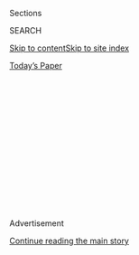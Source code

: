 <div id="app">

<div>

<div>

<div>

<div class="NYTAppHideMasthead css-1q2w90k e1suatyy0">

<div class="section css-ui9rw0 e1suatyy2">

<div class="css-eph4ug er09x8g0">

<div class="css-6n7j50">

</div>

<span class="css-1dv1kvn">Sections</span>

<div class="css-10488qs">

<span class="css-1dv1kvn">SEARCH</span>

</div>

[Skip to content](#site-content)[Skip to site
index](#site-index)

</div>

<div class="css-10698na e1huz5gh0">

</div>

</div>

<div id="masthead-bar-one" class="section hasLinks css-15hmgas e1csuq9d3">

<div class="css-uqyvli e1csuq9d0">

</div>

<div class="css-1uqjmks e1csuq9d1">

</div>

<div class="css-9e9ivx">

[](https://myaccount.nytimes3xbfgragh.onion/auth/login?response_type=cookie&client_id=vi)

</div>

<div class="css-1bvtpon e1csuq9d2">

[Today’s
Paper](https://www.nytimes3xbfgragh.onion/section/todayspaper)

</div>

</div>

</div>

</div>

<div data-aria-hidden="false">

<div id="site-content" data-role="main">

<div>

<div class="css-1aor85t" style="opacity:0.000000001;z-index:-1;visibility:hidden">

<div class="css-1hqnpie">

<div class="css-epjblv">

<span class="css-17xtcya">[DealBook](/section/business/dealbook)</span><span class="css-x15j1o">|</span><span class="css-fwqvlz">Michael
Sherwood, Goldman Sachs’s Co-Head of Europe, to Step
Down</span>

</div>

<div class="css-k008qs">

<div class="css-1iwv8en">

<span class="css-18z7m18"></span>

<div>

</div>

</div>

<span class="css-1n6z4y">https://nyti.ms/2eYY5Mv</span>

<div class="css-1705lsu">

<div class="css-4xjgmj">

<div class="css-4skfbu" data-role="toolbar" data-aria-label="Social Media Share buttons, Save button, and Comments Panel with current comment count" data-testid="share-tools">

  - 
  - 
  - 
  - 
    
    <div class="css-6n7j50">
    
    </div>

  - 

</div>

</div>

</div>

</div>

</div>

</div>

<div class="css-13pd83m">

</div>

<div id="top-wrapper" class="css-1sy8kpn">

<div id="top-slug" class="css-l9onyx">

Advertisement

</div>

[Continue reading the main
story](#after-top)

<div class="ad top-wrapper" style="text-align:center;height:100%;display:block;min-height:250px">

<div id="top" class="place-ad" data-position="top" data-size-key="top">

</div>

</div>

<div id="after-top">

</div>

</div>

<div id="sponsor-wrapper" class="css-1hyfx7x">

<div id="sponsor-slug" class="css-19vbshk">

Supported by

</div>

[Continue reading the main
story](#after-sponsor)

<div id="sponsor" class="ad sponsor-wrapper" style="text-align:center;height:100%;display:block">

</div>

<div id="after-sponsor">

</div>

</div>

<div class="css-v5btjw etb61u70">

<div class="css-h03alg etb61u71">

DealBook Business and Policy

</div>

</div>

<div class="css-1vkm6nb ehdk2mb0">

# Michael Sherwood, Goldman Sachs’s Co-Head of Europe, to Step Down

</div>

<div class="css-xt80pu e12qa4dv0">

<div class="css-18e8msd">

<div class="css-vp77d3 epjyd6m0">

<div class="css-1baulvz">

By [<span class="css-1baulvz last-byline" itemprop="name">Chad
Bray</span>](http://www.nytimes3xbfgragh.onion/by/chad-bray)

</div>

</div>

  - Nov. 21,
    2016

  - 
    
    <div class="css-4xjgmj">
    
    <div class="css-d8bdto" data-role="toolbar" data-aria-label="Social Media Share buttons, Save button, and Comments Panel with current comment count" data-testid="share-tools">
    
      - 
      - 
      - 
      - 
        
        <div class="css-6n7j50">
        
        </div>
    
      - 
    
    </div>
    
    </div>

</div>

</div>

<div class="section meteredContent css-1r7ky0e" name="articleBody" itemprop="articleBody">

<div class="css-1fanzo5 StoryBodyCompanionColumn">

<div class="css-53u6y8">

LONDON — Michael S. Sherwood, a Goldman Sachs vice chairman and co-head
of its European division, will retire from the Wall Street firm at the
end of the year.

Mr. Sherwood, who is also known as Woody, had previously been seen as a
potential successor to Lloyd C. Blankfein, the Goldman Sachs chairman
and chief executive. Mr. Blankfein [revealed last
year](http://www.nytimes3xbfgragh.onion/2015/09/23/business/dealbook/goldman-ceo-lloyd-blankfein-has-lymphoma.html?rref=collection%2Ftimestopic%2FBlankfein%2C%20Lloyd%20C.&action=click&contentCollection=timestopics&region=stream&module=stream_unit&version=latest&contentPlacement=8&pgtype=collection)
that he had what he described as a “highly curable” form of lymphoma.

Mr. Sherwood’s departure came as Goldman tries to navigate the political
uncertainty following Britain’s decision this year to leave the European
Union.

The outcome of the British referendum has raised questions about whether
Goldman and other American banks may be forced to shift operations out
of London to continue to serve some European clients.

</div>

</div>

<div class="css-1fanzo5 StoryBodyCompanionColumn">

<div class="css-53u6y8">

Richard J. Gnodde, who oversaw the bank’s European operations with Mr.
Sherwood, will become the sole chief executive of Goldman Sachs
International after Mr. Sherwood’s departure, according to an internal
memorandum reviewed by The New York Times.

</div>

</div>

<div class="css-79elbk" data-testid="photoviewer-wrapper">

<div class="css-z3e15g" data-testid="photoviewer-wrapper-hidden">

</div>

<div class="css-1a48zt4 ehw59r15" data-testid="photoviewer-children">

![<span class="css-16f3y1r e13ogyst0" data-aria-hidden="true">Michael
Sherwood, co-head of Goldman Sachs’s European division, will retire at
the end of this year. He has been with the bank 30
years.</span><span class="css-cnj6d5 e1z0qqy90" itemprop="copyrightHolder"><span class="css-1ly73wi e1tej78p0">Credit...</span><span>Simon
Dawson/Bloomberg</span></span>](https://static01.graylady3jvrrxbe.onion/images/2016/11/22/business/dealbook/22DB-SHERWOOD-1479770846864/22DB-SHERWOOD-1479770846864-articleLarge.jpg?quality=75&auto=webp&disable=upscale)

</div>

</div>

<div class="css-1fanzo5 StoryBodyCompanionColumn">

<div class="css-53u6y8">

“Over the course of his career, Michael has played a vital role in
establishing and growing our franchise in Europe and around the world,”
Mr. Blankfein and Gary D. Cohn, Goldman’s president, said in the memo on
Monday.

“His expertise and knowledge across a range of markets, as well as his
passion and commitment to our culture, have influenced a generation of
professionals at Goldman Sachs,” they added.

Mr. Sherwood has been with Goldman for 30 years, joining the bank in
1986. He previously headed its fixed-income, currency and commodities
division in Europe and served as global co-head of its securities
division. He has been co-chief executive of Goldman Sachs International
since 2005 and a vice chairman since February 2008.

</div>

</div>

<div class="css-1fanzo5 StoryBodyCompanionColumn">

<div class="css-53u6y8">

He is one of the firm’s highest-paid employees, earning total
compensation of $21 million in 2015, according to its [proxy
statement](http://www.goldmansachs.com/investor-relations/financials/current/proxy-statements/2016-proxy-statement-pdf.pdf).

His departure came just over a month after Mark Schwartz, who is
chairman of Goldman’s Asia Pacific region and a vice chairman of the
firm, [announced
plans](http://www.nytimes3xbfgragh.onion/2016/10/18/business/dealbook/goldman-sachss-asia-pacific-chairman-to-retire.html?rref=collection%2Ftimestopic%2FGoldman%20Sachs%20Group&action=click&contentCollection=business&region=stream&module=stream_unit&version=latest&contentPlacement=5&pgtype=collection)
to retire at the end of the year.

This year, Mr. Sherwood was one of several Goldman executives called to
testify before Parliament over the collapse of BHS, one Britain’s
best-known retailers. Goldman served as an informal adviser to Philip
Green, the chain’s former owner, in its sale.

The department store chain, which employed 11,000 people, was liquidated
following its collapse in April just a year after it was sold by Mr.
Green to a consortium led by Dominic Chappell, a former racecar driver
and businessman who had previously declared bankruptcy multiple times.

</div>

</div>

</div>

<div>

</div>

<div>

</div>

<div>

</div>

<div>

<div id="bottom-wrapper" class="css-1ede5it">

<div id="bottom-slug" class="css-l9onyx">

Advertisement

</div>

[Continue reading the main
story](#after-bottom)

<div id="bottom" class="ad bottom-wrapper" style="text-align:center;height:100%;display:block;min-height:90px">

</div>

<div id="after-bottom">

</div>

</div>

</div>

</div>

</div>

## Site Index

<div>

</div>

## Site Information Navigation

  - [© <span>2020</span> <span>The New York Times
    Company</span>](https://help.nytimes3xbfgragh.onion/hc/en-us/articles/115014792127-Copyright-notice)

<!-- end list -->

  - [NYTCo](https://www.nytco.com/)
  - [Contact
    Us](https://help.nytimes3xbfgragh.onion/hc/en-us/articles/115015385887-Contact-Us)
  - [Work with us](https://www.nytco.com/careers/)
  - [Advertise](https://nytmediakit.com/)
  - [T Brand Studio](http://www.tbrandstudio.com/)
  - [Your Ad
    Choices](https://www.nytimes3xbfgragh.onion/privacy/cookie-policy#how-do-i-manage-trackers)
  - [Privacy](https://www.nytimes3xbfgragh.onion/privacy)
  - [Terms of
    Service](https://help.nytimes3xbfgragh.onion/hc/en-us/articles/115014893428-Terms-of-service)
  - [Terms of
    Sale](https://help.nytimes3xbfgragh.onion/hc/en-us/articles/115014893968-Terms-of-sale)
  - [Site
    Map](https://spiderbites.nytimes3xbfgragh.onion)
  - [Help](https://help.nytimes3xbfgragh.onion/hc/en-us)
  - [Subscriptions](https://www.nytimes3xbfgragh.onion/subscription?campaignId=37WXW)

</div>

</div>

</div>

</div>
